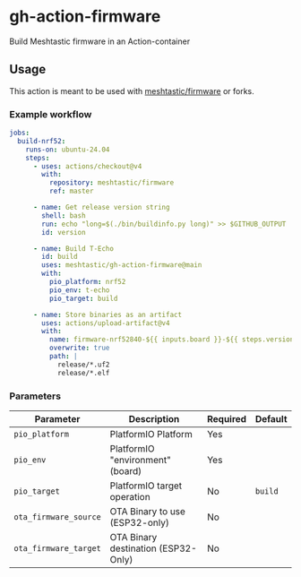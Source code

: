 # gh-action-firmware
Build Meshtastic firmware in an Action-container


## Usage

This action is meant to be used with [meshtastic/firmware](https://github.com/meshtastic/firmware) or forks.


### Example workflow

```yaml
jobs:
  build-nrf52:
    runs-on: ubuntu-24.04
    steps:
      - uses: actions/checkout@v4
        with:
          repository: meshtastic/firmware
          ref: master

      - name: Get release version string
        shell: bash
        run: echo "long=$(./bin/buildinfo.py long)" >> $GITHUB_OUTPUT
        id: version

      - name: Build T-Echo
        id: build
        uses: meshtastic/gh-action-firmware@main
        with:
          pio_platform: nrf52
          pio_env: t-echo
          pio_target: build

      - name: Store binaries as an artifact
        uses: actions/upload-artifact@v4
        with:
          name: firmware-nrf52840-${{ inputs.board }}-${{ steps.version.outputs.long }}.zip
          overwrite: true
          path: |
            release/*.uf2
            release/*.elf
```

### Parameters

|Parameter|Description|Required|Default|
|---------|-----------|--------|-------|
|`pio_platform`|PlatformIO Platform|Yes||
|`pio_env`|PlatformIO "environment" (board)|Yes||
|`pio_target`|PlatformIO target operation|No|`build`|
|`ota_firmware_source`|OTA Binary to use (ESP32-only)|No||
|`ota_firmware_target`|OTA Binary destination (ESP32-Only)|No||
